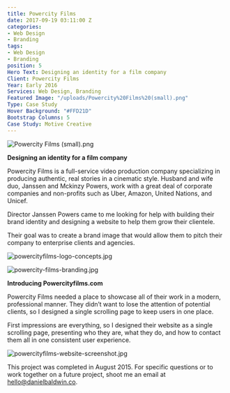 ```yaml
---
title: Powercity Films
date: 2017-09-19 03:11:00 Z
categories:
- Web Design
- Branding
tags:
- Web Design
- Branding
position: 5
Hero Text: Designing an identity for a film company
Client: Powercity Films
Year: Early 2016
Services: Web Design, Branding
Featured Image: "/uploads/Powercity%20Films%20(small).png"
Type: Case Study
Hover Background: "#FFD21D"
Bootstrap Columns: 5
Case Study: Motive Creative
---
```


![Powercity Films (small).png](/uploads/Powercity%20Films%20(small).png)

**Designing an identity for a film company**

Powercity Films is a full-service video production company specializing in producing authentic, real stories in a cinematic style. Husband and wife duo, Janssen and Mckinzy Powers, work with a great deal of corporate companies and non-profits such as Uber, Amazon, United Nations, and Unicef.

Director Janssen Powers came to me looking for help with building their brand identity and designing a website to help them grow their clientele.

Their goal was to create a brand image that would allow them to pitch their company to enterprise clients and agencies.

![powercityfilms-logo-concepts.jpg](/uploads/powercityfilms-logo-concepts.jpg)

![powercity-films-branding.jpg](/uploads/powercity-films-branding.jpg)

**Introducing Powercityfilms.com**

Powercity Films needed a place to showcase all of their work in a modern, professional manner. They didn’t want to lose the attention of potential clients, so I designed a single scrolling page to keep users in one place.

First impressions are everything, so I designed their website as a single scrolling page, presenting who they are, what they do, and how to contact them all in one consistent user experience.

![powercityfilms-website-screenshot.jpg](/uploads/powercityfilms-website-screenshot.jpg)

This project was completed in August 2015. For specific questions or to work together on a future project, shoot me an email at [hello@danielbaldwin.co](mailto:hello@danielbaldwin.co).